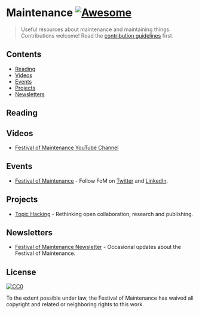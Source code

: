 # Maintenance [![Awesome](https://awesome.re/badge.svg)](https://awesome.re)

> Useful resources about maintenance and maintaining things. Contributions welcome! Read the [contribution guidelines](contributing.md) first.

## Contents

- [Reading](#reading)
- [Videos](#videos)
- [Events](#events)
- [Projects](#projects)
- [Newsletters](#newsletters)

## Reading


## Videos

- [Festival of Maintenance YouTube Channel](https://www.youtube.com/channel/UCpufp_ikE1old2nGP5XhpWQ)

## Events

- [Festival of Maintenance](https://festivalofmaintenance.org.uk/) - Follow FoM on [Twitter](https://twitter.com/MaintenanceFest) and [LinkedIn](https://www.linkedin.com/company/maintenancefest).

## Projects

- [Topic Hacking](https://github.com/maintenancefest/topic-hacking) - Rethinking open collaboration, research and publishing.

## Newsletters

- [Festival of Maintenance Newsletter](https://tinyletter.com/FestivalOfMaintenance) - Occasional updates about the Festival of Maintenance.

## License

[![CC0](https://mirrors.creativecommons.org/presskit/buttons/88x31/svg/cc-zero.svg)](https://creativecommons.org/publicdomain/zero/1.0)

To the extent possible under law, the Festival of Maintenance has waived all copyright and related or neighboring rights to this work.
